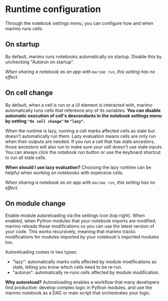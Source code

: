 # Runtime configuration

Through the notebook settings menu, you can configure how and when marimo
runs cells.

## On startup

By default, marimo runs notebooks automatically on startup. Disable
this by unchecking "Autorun on startup".

_When sharing a notebook as an app with `marimo run`, this setting has
no effect._

## On cell change
By default, when a cell is run or a UI element is interacted with, marimo
automatically runs cells that reference any of its variables. **You can disable
automatic execution of cell's descendants in the notebook settings menu by
setting `"On cell change"` to `"lazy"`.**

When the runtime is lazy, running a cell marks affected cells as stale but
doesn't automatically run them. Lazy evaluation means cells are only run when
their outputs are needed. If you run a cell that has stale ancestors, those
ancestors will also run to make sure your cell doesn't use stale inputs. You
can always click the notebook run button or use the keyboard shortcut to run
all stale cells.

**When should I use lazy evaluation?** Choosing the lazy runtime can be helpful
when working on notebooks with expensive cells.

_When sharing a notebook as an app with `marimo run`, this setting has
no effect._

## On module change

Enable module autoreloading via the settings icon (top right). When enabled,
when Python modules that your notebook imports are modified, marimo reloads
those modifications so you can use the latest version of your code. This works
recursively, meaning that marimo tracks modifications for modules imported
by your notebook's imported modules too.

Autoreloading comes in two types:

- "lazy": automatically marks cells affected by module
  modifications as stale, letting you know which cells need to be re-run.
- "autorun": automatically re-runs cells affected by module modification.

**Why autoreload?** Autoreloading enables a workflow that many developers find
productive: develop complex logic in Python modules, and use the marimo
notebook as a DAG or main script that orchestrates your logic.
